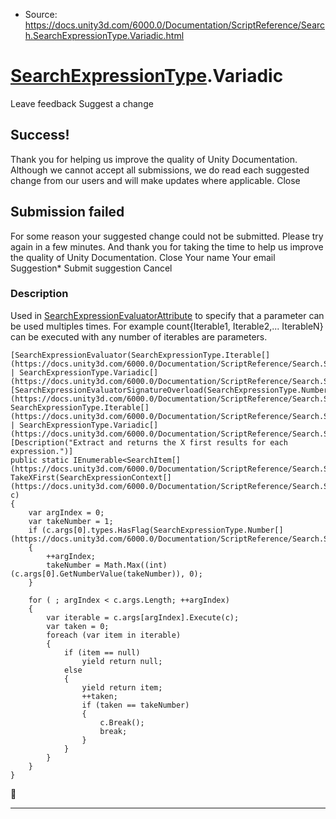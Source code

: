 * Source: https://docs.unity3d.com/6000.0/Documentation/ScriptReference/Search.SearchExpressionType.Variadic.html

#  [SearchExpressionType](https://docs.unity3d.com/6000.0/Documentation/ScriptReference/Search.SearchExpressionType.html).Variadic
Leave feedback
Suggest a change
## Success!
Thank you for helping us improve the quality of Unity Documentation. Although we cannot accept all submissions, we do read each suggested change from our users and will make updates where applicable.
Close
## Submission failed
For some reason your suggested change could not be submitted. Please <a>try again</a> in a few minutes. And thank you for taking the time to help us improve the quality of Unity Documentation.
Close
Your name Your email Suggestion* Submit suggestion
Cancel
### Description
Used in [SearchExpressionEvaluatorAttribute](https://docs.unity3d.com/6000.0/Documentation/ScriptReference/Search.SearchExpressionEvaluatorAttribute.html) to specify that a parameter can be used multiples times. For example count{Iterable1, Iterable2,... IterableN} can be executed with any number of iterables are parameters.
```
[SearchExpressionEvaluator(SearchExpressionType.Iterable[](https://docs.unity3d.com/6000.0/Documentation/ScriptReference/Search.SearchExpressionType.Iterable.html) | SearchExpressionType.Variadic[](https://docs.unity3d.com/6000.0/Documentation/ScriptReference/Search.SearchExpressionType.Variadic.html))]
[SearchExpressionEvaluatorSignatureOverload(SearchExpressionType.Number[](https://docs.unity3d.com/6000.0/Documentation/ScriptReference/Search.SearchExpressionType.Number.html), SearchExpressionType.Iterable[](https://docs.unity3d.com/6000.0/Documentation/ScriptReference/Search.SearchExpressionType.Iterable.html) | SearchExpressionType.Variadic[](https://docs.unity3d.com/6000.0/Documentation/ScriptReference/Search.SearchExpressionType.Variadic.html))]
[Description("Extract and returns the X first results for each expression.")]
public static IEnumerable<SearchItem[](https://docs.unity3d.com/6000.0/Documentation/ScriptReference/Search.SearchItem.html)> TakeXFirst(SearchExpressionContext[](https://docs.unity3d.com/6000.0/Documentation/ScriptReference/Search.SearchExpressionContext.html) c)
{
    var argIndex = 0;
    var takeNumber = 1;
    if (c.args[0].types.HasFlag(SearchExpressionType.Number[](https://docs.unity3d.com/6000.0/Documentation/ScriptReference/Search.SearchExpressionType.Number.html)))
    {
        ++argIndex;
        takeNumber = Math.Max((int)(c.args[0].GetNumberValue(takeNumber)), 0);
    }

    for ( ; argIndex < c.args.Length; ++argIndex)
    {
        var iterable = c.args[argIndex].Execute(c);
        var taken = 0;
        foreach (var item in iterable)
        {
            if (item == null)
                yield return null;
            else
            {
                yield return item;
                ++taken;
                if (taken == takeNumber)
                {
                    c.Break();
                    break;
                }
            }
        }
    }
}

```

* * *
